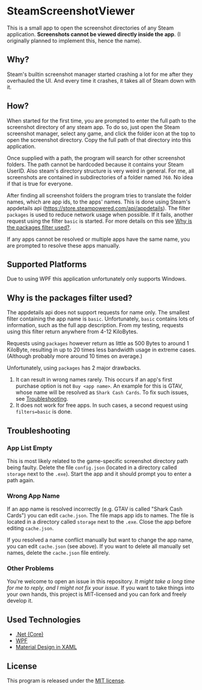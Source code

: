 ﻿# SteamScreenshotViewer

This is a small app to open the screenshot directories of any Steam application.
**Screenshots cannot be viewed directly inside the app**. 
(I originally planned to implement this, hence the name).

## Why?

Steam's builtin screenshot manager started crashing a lot for me after they overhauled the UI.
And every time it crashes, it takes all of Steam down with it.

## How?

When started for the first time, you are prompted to enter the full path to the screenshot directory of any steam app.
To do so, just open the Steam screenshot manager, select any game, and click the folder icon at the top to open the
screenshot directory.
Copy the full path of that directory into this application.

Once supplied with a path, the program will search for other screenshot folders.
The path cannot be hardcoded because it contains your Steam UserID.
Also steam's directory structure is very weird in general.
For me, all screenshots are contained in subdirectories of a folder named `760`.
No idea if that is true for everyone.

After finding all screenshot folders the program tries to translate the folder names, which are app ids, to the apps'
names.
This is done using Steam's appdetails api (<https://store.steampowered.com/api/appdetails>).
The filter `packages` is used to reduce network usage when possible.
If it fails, another request using the filter `basic` is started.
For more details on this see [Why is the packages filter used?](#why-is-the-packages-filter-used).

If any apps cannot be resolved or multiple apps have the same name, you are prompted to resolve these apps manually.

## Supported Platforms

Due to using WPF this application unfortunately only supports Windows.

## Why is the packages filter used?

The appdetails api does not support requests for name only.
The smallest filter containing the app name is `basic`.
Unfortunately, `basic` contains lots of information, such as the full app description.
From my testing, requests using this filter return anywhere from 4-12 KiloBytes.

Requests using `packages` however return as little as 500 Bytes to around 1 KiloByte, resulting in up to 20 times less
bandwidth usage in extreme cases.
(Although probably more around 10 times on average.)

Unfortunately, using `packages` has 2 major drawbacks.

1. It can result in wrong names rarely.
   This occurs if an app's first purchase option is not `Buy <app name>`.
   An example for this is GTAV, whose name will be resolved as `Shark Cash Cards`.
   To fix such issues, see [Troubleshooting](#Troubleshooting).
2. It does not work for free apps. In such cases, a second request using `filters=basic` is done.

## Troubleshooting

### App List Empty

This is most likely related to the game-specific screenshot directory path being faulty.
Delete the file `config.json` (located in a directory called `storage` next to the `.exe`).
Start the app and it should prompt you to enter a path again.

### Wrong App Name

If an app name is resolved incorrectly (e.g. GTAV is called "Shark Cash Cards")  you can edit `cache.json`.
The file maps app ids to names.
The file is located in a directory called `storage` next to the `.exe`.
Close the app before editing `cache.json`.

If you resolved a name conflict manually but want to change the app name, you can edit `cache.json` (see above).
If you want to delete all manually set names, delete the `cache.json` file entirely.

### Other Problems

You're welcome to open an issue in this repository.
_It might take a long time for me to reply, and I might not fix your issue._
If you want to take things into your own hands, this project is MIT-licensed and you can fork and freely develop it.

## Used Technologies

- [.Net (Core)](https://github.com/dotnet)
- [WPF](https://github.com/dotnet/wpf)
- [Material Design in XAML](https://github.com/MaterialDesignInXAML/MaterialDesignInXamlToolkit)

## License

This program is released under the [MIT license](LICENSE).
